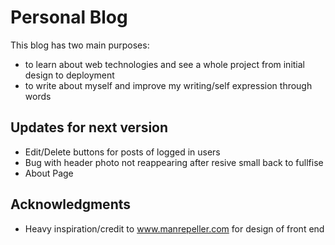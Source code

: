 # Personal Blog
This blog has two main purposes:
- to learn about web technologies and see a whole project from initial design to deployment
- to write about myself and improve my writing/self expression through words

## Updates for next version
- Edit/Delete buttons for posts of logged in users
- Bug with header photo not reappearing after resive small back to fullfise
- About Page

## Acknowledgments
* Heavy inspiration/credit to www.manrepeller.com for design of front end

